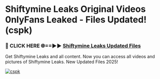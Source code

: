 # Shiftymine Leaks Original Videos 0nlyFans Leaked - Files Updated! (cspk)

<h3>🔴 CLICK HERE 🌐==►► <a href="https://tinyurl.com/brd5kh86" rel="nofollow">Shiftymine Leaks Updated Files</a></h3>

Get Shiftymine Leaks and all content. Now you can access all videos and pictures of Shiftymine Leaks. New Updated Files 2025!

[![cspk](https://i.imgur.com/K7sEzmb.gif)](https://tinyurl.com/brd5kh86)
